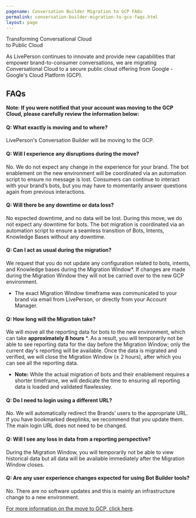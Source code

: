 ```yaml
---
pagename: Conversation Builder Migration to GCP FAQs
permalink: conversation-builder-migration-to-gco-faqs.html
layout: page
---
```


<div class="card-container">
  <div id="success-stories" class="welcome-card lp-default">
      <p class="success-stories-header">Transforming Conversational Cloud <br> to Public Cloud</p>
  </div>
</div>
  
As LivePerson continues to innovate and provide new capabilities that empower brand-to-consumer conversations, we are migrating Conversational Cloud to a secure public cloud offering from Google -  Google's Cloud Platform (GCP). 

## FAQs
**Note: If you were notified that your account was moving to the GCP Cloud, please carefully review the information below:**

#### Q: What exactly is moving and to where?
LivePerson's Conversation Builder will be moving to the GCP.  

#### Q: Will I experience any disruptions during the move?
No. We do not expect any change in the experience for your brand. The bot enablement on the new environment will be coordinated via an automation script to ensure no message is lost. Consumers can continue to interact with your brand’s bots, but you may have to momentarily answer questions again from previous interactions.

#### Q: Will there be any downtime or data loss?
No expected downtime, and no data will be lost. During this move, we do not expect any downtime for bots. The bot migration is coordinated via an automation script to ensure a seamless transition of Bots, Intents, Knowledge Bases without any downtime.

#### Q: Can I act as usual during the migration?
We request that you do not update any configuration related to bots, intents, and Knowledge bases during the Migration Window*. If changes are made during the Migration Window they will not be carried over to the new GCP environment. 
* The exact Migration Window timeframe was communicated to your brand via email from LivePerson, or directly from your Account Manager. 

#### Q: How long will the Migration take?
We will move all the reporting data for bots to the new environment, which can take **approximately 8 hours** *.  As a result, you will temporarily not be able to see reporting data for the day before the Migration Window; only the current day's reporting will be available.  Once the data is migrated and verified, we will close the Migration Window (± 2 hours), after which you can see all the reporting data.

* **Note:** While the actual migration of bots and their enablement requires a shorter timeframe, we will dedicate the time to ensuring all reporting data is loaded and validated flawlessley.

#### Q: Do I need to login using a different URL?
No. We will automatically redirect the Brands’ users to the appropriate URL. If you have bookmarked deeplinks, we recommend that you update them.  The main login URL does not need to be changed.

#### Q: Will I see any loss in data from a reporting perspective?
During the Migration Window, you will temporarily not be able to view historical data but all data will be available immediately after the Migration Window closes.

#### Q: Are any user experience changes expected for using Bot Builder tools?
No. There are no software updates and this is mainly an infrastructure change to a new environment.


[For more information on the move to GCP, click here](/conversation-builder-migration-to-gcp.html).

<style>
nav.breadcrumbs {
    display: none;
}
</style>
